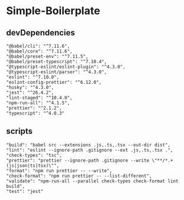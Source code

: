 # Simple-Boilerplate

## devDependencies

    "@babel/cli": "^7.11.6",
    "@babel/core": "^7.11.6",
    "@babel/preset-env": "^7.11.5",
    "@babel/preset-typescript": "^7.10.4",
    "@typescript-eslint/eslint-plugin": "^4.3.0",
    "@typescript-eslint/parser": "^4.3.0",
    "eslint": "^7.10.0",
    "eslint-config-prettier": "^6.12.0",
    "husky": "^4.3.0",
    "jest": "^26.4.2",
    "lint-staged": "^10.4.0",
    "npm-run-all": "^4.1.5",
    "prettier": "^2.1.2",
    "typescript": "^4.0.3"

## scripts

    "build": "babel src --extensions .js,.ts,.tsx --out-dir dist",
    "lint": "eslint --ignore-path .gitignore --ext .js,.ts,.tsx .",
    "check-types": "tsc",
    "prettier": "prettier --ignore-path .gitignore --write \"**/*.+(js|json|ts|tsx)\"",
    "format": "npm run prettier -- --write",
    "check-format": "npm run prettier -- --list-different",
    "validate": "npm-run-all --parallel check-types check-format lint build",
    "test": "jest"
